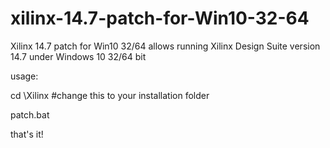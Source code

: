 # xilinx-14.7-patch-for-Win10-32-64
Xilinx 14.7 patch for Win10 32/64
allows running Xilinx Design Suite version 14.7 under Windows 10 32/64 bit

usage:

cd \Xilinx
#change this to your installation folder

patch.bat

that's it!

